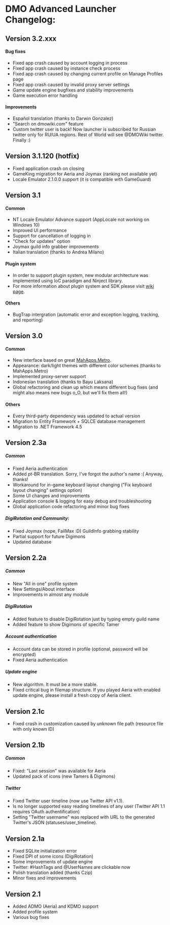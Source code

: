 ﻿# DMO Advanced Launcher Changelog:

## Version 3.2.xxx

#### Bug fixes
 - Fixed app crash caused by account logging in process
 - Fixed app crash caused by instance check process
 - Fixed app crash caused by changing current profile on Manage Profiles page
 - Fixed app crash caused by invalid proxy server settings
 - Game update engine bugfixes and stability improvements
 - Game execution error handling

#### Improvements
 - Español translation (thanks to Darwin Gonzalez)
 - "Search on dmowiki.com" feature
 - Custom twitter user is back! Now launcher is subscribed for Russian twitter only for RU/UA regions. Rest of World will see @DMOWiki twitter. Finally :)

## Version 3.1.120 (hotfix)
 - Fixed application crash on closing
 - GameKing migration for Aeria and Joymax (ranking not available yet)
 - Locale Emulator 2.1.0.0 support (it is compatible with GameGuard)

## Version 3.1
#### Common
 - NT Locale Emulator Advance support (AppLocale not working on Windows 10)
 - Improved UI performance
 - Support for cancellation of logging in
 - "Check for updates" option
 - Joymax guild info grabber improvements
 - Italian translation (thanks to Andrea Milano)

#### Plugin system
 - In order to support plugin system, new modular architecture was implemented using IoC paradigm and Ninject library.
 - For more information about plugin system and SDK please visit [wiki page](https://github.com/GoldRenard/DMOAdvancedLauncher/wiki/Plugin-system).

#### Others
 - BugTrap intergration (automatic error and exception logging, tracking, and reporting)

## Version 3.0
#### Common
 - New interface based on great [MahApps.Metro](http://mahapps.com/).
 - Appearance: dark/light themes with different color schemes (thanks to MahApps.Metro)
 - Implemented proxy-server support
 - Indonesian translation (thanks to Bayu Laksana)
 - Global refactoring and clean up which means different bug fixes (and might also means new bugs o_O, but we'll fix them all!)

#### Others
 - Every third-party dependency was updated to actual version
 - Migration to Entity Framework + SQLCE database management
 - Migration to .NET Framework 4.5

## Version 2.3a
##### Common
 - Fixed Aeria authentication
 - Added pt-BR translation. Sorry, I've forgot the author's name :( Anyway, thanks!
 - Workaround for in-game keyboard layout changing ("Fix keyboard layout changing" settings option)
 - Some UI changes and improvements
 - Application console & logging for easy debug and troubleshooting
 - Global application code refactoring and minor bug fixes

##### DigiRotation and Community:
 - Fixed Joymax (nope, FailMax :D) GuildInfo grabbing stability
 - Partial support for future Digimons
 - Updated database

## Version 2.2a
##### Common
 - New "All in one" profile system
 - New Settings/About interface
 - Improvements in almost any module

##### DigiRotation
 - Added feature to disable DigiRotation just by typing empty guild name
 - Added feature to show Digimons of specific Tamer

##### Account authentication
 - Account data can be stored in profile (optional, password will be encrypted)
 - Fixed Aeria authentication

##### Update engine
 - New algorithm. It must be a more stable.
 - Fixed critical bug in filemap structure. If you played Aeria with enabled update engine, please install a fresh copy of Aeria client.

## Version 2.1c
 - Fixed crash in customization caused by unknown file path (resource file with only known ID)

## Version 2.1b
##### Common
 - Fixed: "Last session" was available for Aeria
 - Updated pack of icons (new Tamers & Digimons)

##### Twitter
 - Fixed Twitter user timeline (now use Twitter API v1.1).
 - Is no longer supported easy reading timelines of any user (Twitter API 1.1 requires OAuth authentification)
 - Setting "Twitter username" was replaced with URL to the generated Twitter's JSON (statuses/user_timeline).

## Version 2.1a
 - Fixed SQLite initialization error
 - Fixed DPI of some icons (DigiRotation)
 - Some improvements of update engine
 - Twitter: #HashTags and @UserNames are clickable now
 - Polish translation added (thanks Czip)
 - Minor fixes and improvements

## Version 2.1
 - Added ADMO (Aeria) and KDMO support
 - Added profile system
 - Various bug fixes